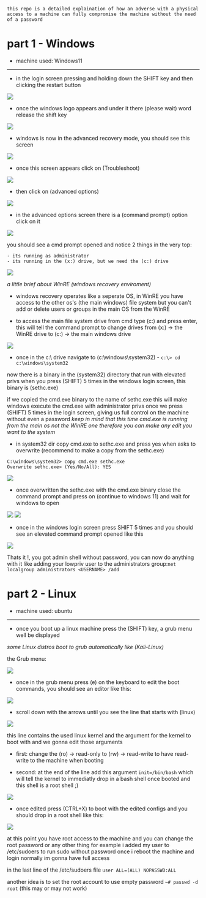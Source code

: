 	this repo is a detailed explaination of how an adverse with a physical access to a machine can fully compromise the machine without the need of a password 

# part 1 - Windows

- machine used: Windows11
---------------------------------
- in the login screen pressing and holding down the SHIFT key and then clicking the restart button

<img src='pics/windows-login-screen.png'>

- once the windows logo appears and under it there (please wait) word release the shift key

<img src='pics/logo-please-wait.png'>


- windows is now in the advanced recovery mode, you should see this screen

<img src='pics/windows-recovery-screen.png'>

- once this screen appears click on (Troubleshoot)

<img src="pics/troubleshoot.png">

- then click on (advanced options) 

<img src="pics/advanced-options.png">

- in the advanced options screen there is a (command prompt) option click on it 

<img src="pics/cmd.png">

you should see a cmd prompt opened and notice 2 things in the very top:

	- its running as administrator
	- its running in the (x:) drive, but we need the (c:) drive

<img src="pics/cmd-prompt.png">


*a little brief about WinRE (windows recovery enviroment)*

- windows recovery operates like a seperate OS, in WinRE you have access to the other os's (the main windows) file system but you can't add or delete users or groups in the main OS from the WinRE


- to access the main file system drive from cmd type (c:) and press enter, this will tell the command prompt to change drives from 
(x:) -> the WinRE drive to (c:) -> the main windows drive

<img src='pics/change-drive.png'>

- once in the c:\ drive navigate to (c:\windows\system32) - `c:\> cd c:\windows\system32`

now there is a binary in the (system32) directory that run with elevated privs when you press (SHIFT) 5 times in the windows login screen, this binary is (sethc.exe)

if we copied the cmd.exe binary to the name of sethc.exe this will make windows execute the cmd.exe with administrator privs once we press (SHIFT) 5 times in the login screen, giving us full control on the machine without even a password *keep in mind that this time cmd.exe is running from the main os not the WinRE one therefore you can make any edit you want to the system*

- in system32 dir copy cmd.exe to sethc.exe and press yes when asks to overwrite (recommend to make a copy from the sethc.exe)

```
C:\windows\system32> copy cmd.exe sethc.exe
Overwrite sethc.exe> (Yes/No/All): YES
```

<img src="pics/overwrite.png">

- once overwritten the sethc.exe with the cmd.exe binary close the command prompt and press on (continue to windows 11) and wait for windows to open

<img src="pics/close.png">

<img src="pics/continue.png">

- once in the windows login screen press SHIFT 5 times and you should see an elevated command prompt opened like this

<img src="pics/WIN.png"> 


Thats it !, you got admin shell without password, you can now do anything with it like adding your lowpriv user to the administrators group:`net localgroup administrators <USERNAME> /add` 



# part 2 - Linux

- machine used: ubuntu
---------------------------------

- once you boot up a linux machine press the (SHIFT) key, a grub menu well be displayed

*some Linux distros boot to grub automatically like (Kali-Linux)*

the Grub menu:

<img src="pics/grub-menu.png"> 

- once in the grub menu press (e) on the keyboard to edit the boot commands, you should see an editor like this:

<img src="pics/grub-editor.png"> 

 
- scroll down with the arrows until you see the line that starts with (linux)

<img src="pics/kernel-line.png">


this line contains the used linux kernel and the argument for the kernel to boot with and we gonna edit those arguments

- first: change the (ro) -> read-only to (rw) -> read-write to have read-write to the machine when booting

- second: at the end of the line add this argument `init=/bin/bash` which will tell the kernel to immediatly drop in a bash shell once booted and this shell is a root shell ;)  


<img src="pics/args-edited.png"> 


- once edited press (CTRL+X) to boot with the edited configs and you should drop in a root shell like this:

<img src="pics/root.png"> 


at this point you have root access to the machine and you can change the root password or any other thing for example i added my user to /etc/sudoers to run sudo without password once i reboot the machine and login normally im gonna have full access 

in the last line of the /etc/sudoers file
`user ALL=(ALL) NOPASSWD:ALL`


another idea is to set the root account to use empty password `~# passwd -d root` (this may or may not work)
